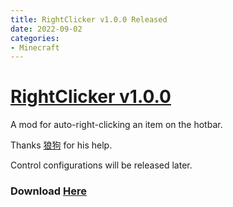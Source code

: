 ```yaml
---
title: RightClicker v1.0.0 Released
date: 2022-09-02
categories:
- Minecraft
---
```


# [RightClicker v1.0.0](https://github.com/Simonzxm/RightClicker)

A mod for auto-right-clicking an item on the hotbar.

Thanks [狼狗](https://space.bilibili.com/1461000070) for his help.

Control configurations will be released later.

### Download [Here](https://github.com/Simonzxm/RightClicker/releases/download/v1.0.0/RightClicker-1.0.0.jar)